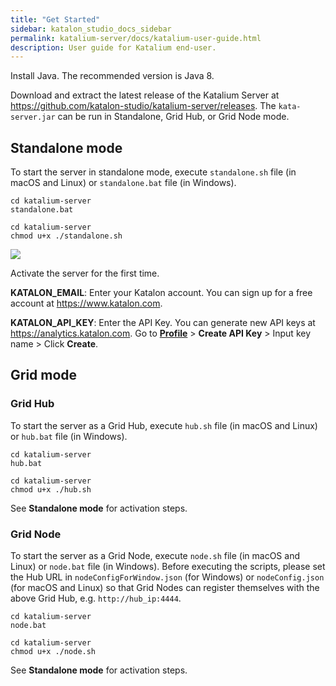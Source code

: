 ```yaml
---
title: "Get Started" 
sidebar: katalon_studio_docs_sidebar
permalink: katalium-server/docs/katalium-user-guide.html 
description: User guide for Katalium end-user.
---
```


Install Java. The recommended version is Java 8.

Download and extract the latest release of the Katalium Server at https://github.com/katalon-studio/katalium-server/releases. The `kata-server.jar` can be run in Standalone, Grid Hub, or Grid Node mode.

## Standalone mode

To start the server in standalone mode, execute `standalone.sh` file (in macOS and Linux) or `standalone.bat` file (in Windows).

```
cd katalium-server
standalone.bat
```

```
cd katalium-server
chmod u+x ./standalone.sh
```

![](../../images/katalium-server/docs/katalium-user-guide/1-standalone-mode.png)

Activate the server for the first time.

**KATALON_EMAIL**: Enter your Katalon account. You can sign up for a free account at https://www.katalon.com.

**KATALON_API_KEY**: Enter the API Key. You can generate new API keys at https://analytics.katalon.com. Go to **[Profile](https://analytics.katalon.com/user/profile)** > **Create API Key** > Input key name > Click **Create**.

## Grid mode

### Grid Hub

To start the server as a Grid Hub, execute `hub.sh` file (in macOS and Linux) or `hub.bat` file (in Windows).

```
cd katalium-server
hub.bat
```

```
cd katalium-server
chmod u+x ./hub.sh
```

See **Standalone mode** for activation steps.

### Grid Node

To start the server as a Grid Node, execute `node.sh` file (in macOS and Linux) or `node.bat` file (in Windows). Before executing the scripts, please set the Hub URL in `nodeConfigForWindow.json` (for Windows) or `nodeConfig.json` (for macOS and Linux) so that Grid Nodes can register themselves with the above Grid Hub, e.g. `http://hub_ip:4444`.

```
cd katalium-server
node.bat
```

```
cd katalium-server
chmod u+x ./node.sh
```

See **Standalone mode** for activation steps.